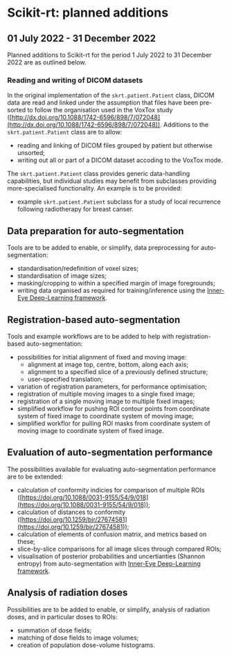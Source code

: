 # Scikit-rt: planned additions

## 01 July 2022 - 31 December 2022

Planned additions to Scikit-rt for the period 1 July 2022 to 31 December 2022
are as outlined below.

### Reading and writing of DICOM datasets

In the original implementation of the `skrt.patient.Patient` class, DICOM data
are read and linked under the assumption that files have been pre-sorted
to follow the organisation used in the VoxTox study
 ([http://dx.doi.org/10.1088/1742-6596/898/7/072048](http://dx.doi.org/10.1088/1742-6596/898/7/072048)).  Additions to the `skrt.patient.Patient` class
are to allow:
- reading and linking of DICOM files grouped by patient but otherwise
unsorted;
- writing out all or part of a DICOM dataset accoding to the VoxTox mode.

The `skrt.patient.Patient` class provides generic data-handling
capabilities, but individual studies may benefit from subclasses providing
more-specialised functionality.  An example is to be provided:
- example `skrt.patient.Patient` subclass for a study of local
recurrence following radiotherapy for breast canser.

## Data preparation for auto-segmentation

Tools are to be added to enable, or simplify, data preprocessing for
auto-segmentation:
- standardisation/redefinition of voxel sizes;
- standardisation of image sizes;
- masking/cropping to within a specified margin of image foregrounds;
- writing data organised as required for training/inference using
the [Inner-Eye Deep-Learning framework](https://innereye-deeplearning.readthedocs.io/).

## Registration-based auto-segmentation

Tools and example workflows are to be added to help with registration-based
auto-segmentation:
- possibilities for initial alignment of fixed and moving image:
  - alignment at image top, centre, bottom, along each axis;
  - alignment to a specified slice of a previously defined structure;
  - user-specified translation;
- variation of registration parameters, for performance optimisation;
- registration of multiple moving images to a single fixed image;
- registration of a single moving image to multiple fixed images;
- simplified workflow for pushing ROI contour points from coordinate system
  of fixed image to coordinate system of moving image;
- simplified workflor for pulling ROI masks from coordinate system of
  moving image to coordinate system of fixed image.

## Evaluation of auto-segmentation performance

The possibilities available for evaluating auto-segmentation performance
are to be extended:
- calculation of conformity indicies for comparison of multiple ROIs ([https://doi.org/10.1088/0031-9155/54/9/018](https://doi.org/10.1088/0031-9155/54/9/018));
- calculation of distances to conformity ([https://doi.org/10.1259/bjr/27674581](https://doi.org/10.1259/bjr/27674581));
- calculation of elements of confusion matrix, and metrics based on these;
- slice-by-slice comparisons for all image slices through compared ROIs;
- visualisation of posterior probabilities and uncertianties (Shannon entropy)
  from auto-segmentation with [Inner-Eye Deep-Learning framework](https://innereye-deeplearning.readthedocs.io/).

## Analysis of radiation doses

Possibilities are to be added to enable, or simplify, analysis of radiation
doses, and in particular doses to ROIs:
- summation of dose fields;
- matching of dose fields to image volumes;
- creation of population dose-volume histograms.

